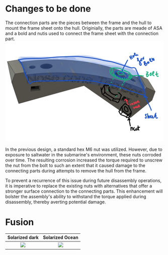 # Changes to be done 
The connection parts are the pieces between the frame and the hull to mount the frame sheet onto the hull. Originially, the parts are meade of ASA and a bold and nutis used to connect the frame sheet with the connection part.
![image](../ConnectionParts/images/bolt%20.jpg)

In the previous design, a standard hex M6 nut was utilized. However, due to exposure to saltwater in the submarine's environment, these nuts corroded over time. The resulting corrosion increased the torque required to unscrew the nut from the bolt to such an extent that it caused damage to the connecting parts during attempts to remove the hull from the frame.

To prevent a recurrence of this issue during future disassembly operations, it is imperative to replace the existing nuts with alternatives that offer a stronger surface connection to the connecting parts. This enhancement will bolster the assembly's ability to withstand the torque applied during disassembly, thereby averting potential damage.
# Fusion 
Solarized dark             |  Solarized Ocean
:-------------------------:|:-------------------------:
![](https://...Dark.png)  |  ![](https://...Ocean.png)